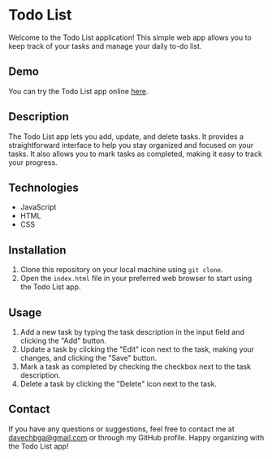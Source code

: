 # Todo List

Welcome to the Todo List application! This simple web app allows you to keep track of your tasks and manage your daily to-do list.

## Demo

You can try the Todo List app online [here](https://app.netlify.com/sites/todo-app-local/overview).

## Description

The Todo List app lets you add, update, and delete tasks. It provides a straightforward interface to help you stay organized and focused on your tasks. It also allows you to mark tasks as completed, making it easy to track your progress.

## Technologies

- JavaScript
- HTML
- CSS

## Installation

1. Clone this repository on your local machine using `git clone`.
2. Open the `index.html` file in your preferred web browser to start using the Todo List app.

## Usage

1. Add a new task by typing the task description in the input field and clicking the "Add" button.
2. Update a task by clicking the "Edit" icon next to the task, making your changes, and clicking the "Save" button.
3. Mark a task as completed by checking the checkbox next to the task description.
4. Delete a task by clicking the "Delete" icon next to the task.

## Contact

If you have any questions or suggestions, feel free to contact me at [davechbga@gmail.com](mailto:davechbga@gmail.com) or through my GitHub profile. Happy organizing with the Todo List app!
